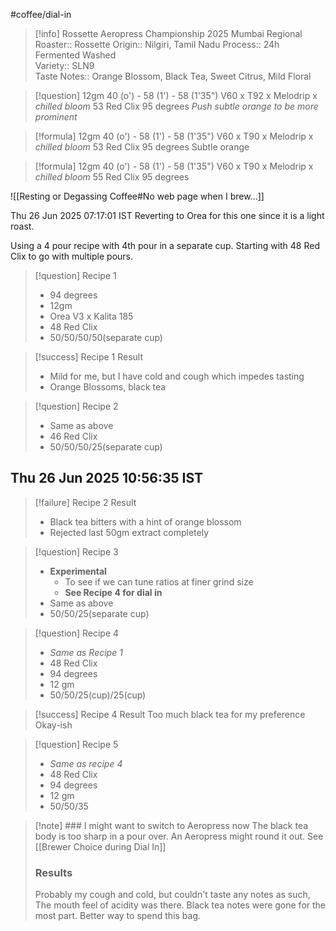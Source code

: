 #coffee/dial-in 

> [!info] Rossette Aeropress Championship 2025 Mumbai Regional 
> Roaster::  Rossette
> Origin::  Nilgiri, Tamil Nadu
> Process:: 24h Fermented Washed  
> Variety:: SLN9  
> Taste Notes:: Orange Blossom, Black Tea, Sweet Citrus, Mild Floral

> [!question] 
> 12gm
> 40 (o') - 58 (1')  - 58 (1'35")
> V60 x T92 x Melodrip x *chilled bloom*
> 53 Red Clix
> 95 degrees
> _Push subtle orange to be more prominent_

> [!formula] 
> 12gm
> 40 (o') - 58 (1')  - 58 (1'35")
> V60 x T90 x Melodrip x *chilled bloom*
> 53 Red Clix
> 95 degrees
> Subtle orange
> 

> [!formula] 
> 12gm
> 40 (o') - 58 (1')  - 58 (1'35")
> V60 x T90 x Melodrip x *chilled bloom*
> 55 Red Clix
> 95 degrees
> 

![[Resting or Degassing Coffee#No web page when I brew...]]

Thu 26 Jun 2025 07:17:01 IST
Reverting to Orea for this one since it is a light roast.

Using a 4 pour recipe with 4th pour in a separate cup.
Starting with 48 Red Clix to go with multiple pours.

> [!question] Recipe 1
> - 94 degrees
> - 12gm
> - Orea V3 x Kalita 185
> - 48 Red Clix
> - 50/50/50/50(separate cup)

> [!success] Recipe 1 Result
> - Mild for me, but I have cold and cough which impedes tasting
> - Orange Blossoms, black tea

> [!question] Recipe 2
> - Same as above
> - 46 Red Clix
> - 50/50/50/25(separate cup)

## Thu 26 Jun 2025 10:56:35 IST

>[!failure] Recipe 2 Result
> - Black tea bitters with a hint of orange blossom
> - Rejected last 50gm extract completely 


> [!question] Recipe 3
> - **Experimental**
> 	- To see if we can tune ratios at finer grind size
> 	- **See Recipe 4 for dial in**
> - Same as above
> - 50/50/25(separate cup)


> [!question] Recipe 4
> - *Same as Recipe 1*
> - 48 Red Clix
> - 94 degrees
> - 12 gm
> - 50/50/25(cup)/25(cup)

> [!success] Recipe 4 Result
> Too much black tea for my preference
> Okay-ish

> [!question] Recipe 5
> - *Same as recipe 4*
> - 48 Red Clix
> - 94 degrees
> - 12 gm
> - 50/50/35

>[!note] ### I might want to switch to Aeropress now
>The black tea body is too sharp in a pour over. An Aeropress might round it out. See [[Brewer Choice during Dial In]]
>### Results
>Probably my cough and cold, but couldn't taste any notes as such, The mouth feel of acidity was there. Black tea notes were gone for the most part. Better way to spend this bag.


